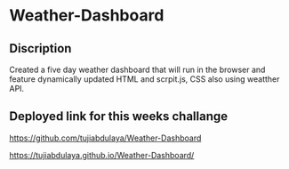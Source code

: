 # Weather-Dashboard

## Discription 

Created a  five day weather dashboard that will run in the browser and feature dynamically updated HTML and scrpit.js, CSS also using weatther API.

## Deployed link for this weeks challange 

https://github.com/tujiabdulaya/Weather-Dashboard

https://tujiabdulaya.github.io/Weather-Dashboard/